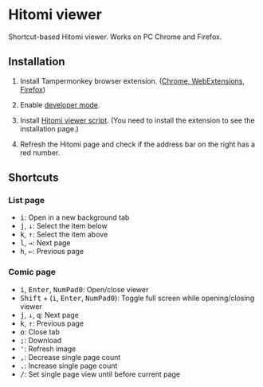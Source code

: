 # Hitomi viewer

Shortcut-based Hitomi viewer. Works on PC Chrome and Firefox.

## Installation

1. Install Tampermonkey browser extension.
   ([Chrome, WebExtensions](https://chrome.google.com/webstore/detail/tampermonkey/dhdgffkkebhmkfjojejmpbldmpobfkfo?hl=en),
   [Firefox](https://addons.mozilla.org/en-US/firefox/addon/tampermonkey/))

2. Enable [developer mode](https://www.tampermonkey.net/faq.php?locale=en#Q209).
3. Install
   [Hitomi viewer script](https://greasyfork.org/scripts/428229-/code/hitomi_viewer.user.js). (You
   need to install the extension to see the installation page.)

4. Refresh the Hitomi page and check if the address bar on the right has a red number.

## Shortcuts

### List page

- <kbd>i</kbd>: Open in a new background tab
- <kbd>j</kbd>, <kbd>↓</kbd>: Select the item below
- <kbd>k</kbd>, <kbd>↑</kbd>: Select the item above
- <kbd>l</kbd>, <kbd>→</kbd>: Next page
- <kbd>h</kbd>, <kbd>←</kbd>: Previous page

### Comic page

- <kbd>i</kbd>, <kbd>Enter</kbd>, <kbd>NumPad0</kbd>: Open/close viewer
- <kbd>Shift</kbd> + (<kbd>i</kbd>, <kbd>Enter</kbd>, <kbd>NumPad0</kbd>): Toggle full screen while
  opening/closing viewer
- <kbd>j</kbd>, <kbd>↓</kbd>, <kbd>q</kbd>: Next page
- <kbd>k</kbd>, <kbd>↑</kbd>: Previous page
- <kbd>o</kbd>: Close tab
- <kbd>;</kbd>: Download
- <kbd>'</kbd>: Refresh image
- <kbd>,</kbd>: Decrease single page count
- <kbd>.</kbd>: Increase single page count
- <kbd>/</kbd>: Set single page view until before current page
